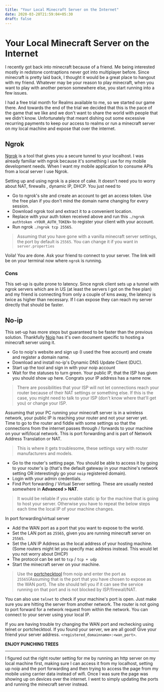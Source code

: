 ```yaml
---
title: "Your Local Minecraft Server on the Internet"
date: 2020-03-28T21:59:04+05:30
draft: false
---
```


# Your Local Minecraft Server on the Internet

I recently got back into minecraft because of a friend. Me being interested mostly in redstone contraptions never got into multiplayer before. Since minecraft is pretty laid back, I thought it would be a great place to hangout with my friend. Whatever may be your reason to play minecraft, when you want to play with another person somewhere else, you start running into a few issues. 

I had a free trial month for Realms available to me, so we started our game there. And towards the end of the trial we decided that this is the pace of the game that we like and we don't want to share the world with people that we didn't know. Unfortunately that meant dishing out some excessive recurring payments to keep our access to realms or run a minecraft server on my local machine and expose that over the internet.

## Ngrok

[Ngrok](https://ngrok.com/) is a tool that gives you a secure tunnel to your localhost. I was already familiar with ngrok because it's something I use for my mobile development needs. When I want my mobile application to consume APIs from a local server I use Ngrok.

Setting up and using ngrok is a piece of cake. It doesn't need you to worry about NAT, firewalls , dynamic IP, DHCP. You just need to 
* Go to ngrok's site and create an account to get an access token. Use the free plan if you don't mind the domain name  changing for every session.
* Download ngrok tool and extract it to a convenient location.
* Replace with your auth token received above and run this ```./ngrok authtoken <YOUR_AUTH_TOKEN>``` to register your client with your account.
* Run ngrok ```./ngrok tcp 25565```.

>Assuming that you have gone with a vanilla minecraft server settings, the port by default is `25565`. You can change it if you want in `server.properties`


Voila! You are done. Ask your friend to connect to your server. The link will be on your terminal now where `ngrok` is running. 

### Cons 
This set-up is quite prone to latency. Since ngrok client sets up a tunnel with ngrok servers which are in US (at least the servers I got on the free plan) and my friend is connecting from only a couple of  kms away, the latency is twice as higher than necessary. If I can expose they can reach my server directly that should be faster.



## No-ip

This set-up has more steps but guaranteed to be faster than the previous solution. Thankfully [Noip](https://www.noip.com) has it's own document specific to hosting a minecraft server using it.

* Go to noip's website and sign up (I used the free account) and create and register a domain name. 
* Download and install no-ip's Dynamic DNS Update Client (DUC). 
* Start up the tool and sign in with your noip account
* Wait for the statuses to turn green. Your public IP, that the ISP has given you should show up here. Congrats your IP address has a name now. 

 > There are possibilities that your ISP will not let connections reach your router because of their NAT settings or something else. If this is the case, you might need to talk to your ISP (don't know where that'll get you) or change your ISP.


Assuming that your PC running your minecraft server is in a wireless network, your public IP is reaching your router and not your server yet. Time to go to the router and fiddle with some settings so that the connections from the internet passes through / forwards to your machine on your wifi/local network. This is port forwarding and is part of Network Address Translation or NAT. 

>This is where it gets troublesome, these settings vary with router manufacturers and models.

* Go to the router's setting page. You should be able to access it by going to your router's ip (that's the default gateway in your machine's network setting OR interestingly go your `noip` registered domain). 
* Login with your admin credentials.
* Find Port forwarding / Virtual Server setting. These are usually nested somewhere in **Advanced > NAT**.

>It would be reliable if you enable static ip for the machine that is going to host your server. Otherwise you have to repeat the below steps each time the local IP of your machine changes.

In port forwarding/virtual server

* Add the WAN port as a port that you want to expose to the world.
* Set the LAN port as `25565`, given you are running minecraft server on `25565`.
* Set the LAN IP Address as the local address of your hosting machine. (Some routers might let you specify mac address instead. This would let you not worry about DHCP)
* The protocol can be set to `tcp` / `tcp + udp`
* Start the minecraft server on your machine.

>Use the [portchecktool](https://www.portchecktool.com) from noip and enter the port as `25565`(Assuming that is the port that you have chosen to expose as the WAN port). The site should tell you if it can see the service running on that port and is not blocked by ISP/firewall/NAT.

You can also use `telnet` to check if your machine's port is open. Just make sure you are hitting the server from another network. The router is not going to port forward for a network request from within the network. You can connect to your server using your local IP.


If you are having trouble try changing the WAN port and rechecking using telnet or portchecktool. If you found your server, we are all good! Give your friend your server address. 
`<registered_domainname>:<wan_port>`.

**ENJOY PUNCHING TREES**

---

I figured out the right router setting for me by running an http server on my local machine first, making sure I can access it from my localhost, setting up noip and the port forwarding and then trying to access the page from my mobile using carrier data instead of wifi. Once I was sure the page was showing up on devices over the internet. I went to simply updating the ports and running the minecraft server instead.


